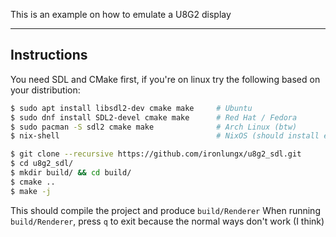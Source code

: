 This is an example on how to emulate a U8G2 display

---
## Instructions

You need SDL and CMake first, if you're on linux try the following based on your distribution:
```sh
$ sudo apt install libsdl2-dev cmake make     # Ubuntu
$ sudo dnf install SDL2-devel cmake make      # Red Hat / Fedora
$ sudo pacman -S sdl2 cmake make              # Arch Linux (btw)
$ nix-shell                                   # NixOS (should install everything you need)
```

```sh
$ git clone --recursive https://github.com/ironlungx/u8g2_sdl.git
$ cd u8g2_sdl/
$ mkdir build/ && cd build/
$ cmake ..
$ make -j
```

This should compile the project and produce `build/Renderer`
When running `build/Renderer`, press `q` to exit because the normal ways don't work (I think)

